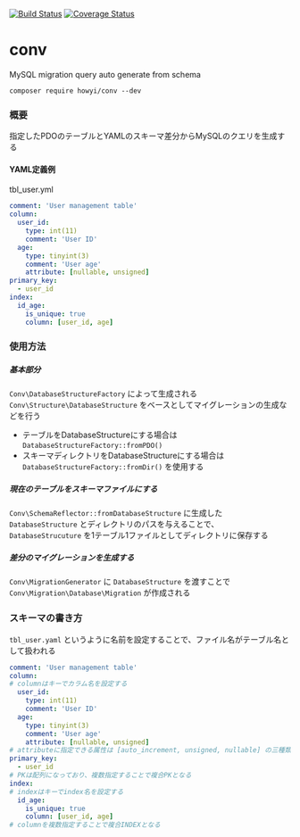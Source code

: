 [![Build Status](https://travis-ci.org/howyi/conv.svg?branch=master)](https://travis-ci.org/howyi/conv)
[![Coverage Status](https://coveralls.io/repos/github/howyi/conv/badge.svg?branch=master#konbu)](https://coveralls.io/github/howyi/conv?branch=master)
# conv
MySQL migration query auto generate from schema

```
composer require howyi/conv --dev
```

### 概要
指定したPDOのテーブルとYAMLのスキーマ差分からMySQLのクエリを生成する

#### YAML定義例
tbl_user.yml
```yaml
comment: 'User management table'
column:
  user_id:
    type: int(11)
    comment: 'User ID'
  age:
    type: tinyint(3)
    comment: 'User age'
    attribute: [nullable, unsigned]
primary_key:
  - user_id
index:
  id_age:
    is_unique: true
    column: [user_id, age]
```

### 使用方法
##### 基本部分
`Conv\DatabaseStructureFactory` によって生成される `Conv\Structure\DatabaseStructure` をベースとしてマイグレーションの生成などを行う
- テーブルをDatabaseStructureにする場合は `DatabaseStructureFactory::fromPDO()`
- スキーマディレクトリをDatabaseStructureにする場合は `DatabaseStructureFactory::fromDir()` を使用する
##### 現在のテーブルをスキーマファイルにする
`Conv\SchemaReflector::fromDatabaseStructure` に生成した `DatabaseStructure` とディレクトリのパスを与えることで、`DatabaseStrucuture` を1テーブル1ファイルとしてディレクトリに保存する
##### 差分のマイグレーションを生成する
`Conv\MigrationGenerator` に `DatabaseStructure` を渡すことで `Conv\Migration\Database\Migration` が作成される

### スキーマの書き方
`tbl_user.yaml` というように名前を設定することで、ファイル名がテーブル名として扱われる
```yaml
comment: 'User management table'
column:
# columnはキーでカラム名を設定する
  user_id:
    type: int(11)
    comment: 'User ID'
  age:
    type: tinyint(3)
    comment: 'User age'
    attribute: [nullable, unsigned]
# attributeに指定できる属性は [auto_increment, unsigned, nullable] の三種類
primary_key:
  - user_id
# PKは配列になっており、複数指定することで複合PKとなる
index:
# indexはキーでindex名を設定する
  id_age:
    is_unique: true
    column: [user_id, age]
# columnを複数指定することで複合INDEXとなる
```
